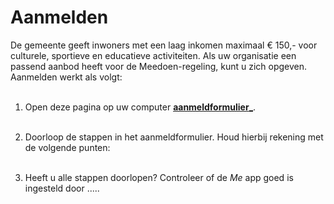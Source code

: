# Aanmelden
De gemeente geeft inwoners met een laag inkomen maximaal € 150,- voor culturele, sportieve en educatieve activiteiten. Als uw organisatie een passend aanbod heeft voor de Meedoen-regeling, kunt u zich opgeven.
Aanmelden werkt als volgt:
<br /> &nbsp;

1. Open deze pagina op uw computer <a href="https://nijmegen.forus.io/provider/sign-up" target="_blank">**aanmeldformulier**_</a>.
<br /> &nbsp;

2. Doorloop de stappen in het aanmeldformulier. Houd hierbij rekening met de volgende punten:
<br /> &nbsp;

3. Heeft u alle stappen doorlopen? Controleer of de _Me_ app goed is ingesteld door .....
<br /> &nbsp;
